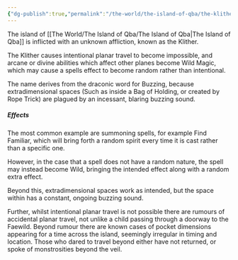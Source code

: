 ```yaml
---
{"dg-publish":true,"permalink":"/the-world/the-island-of-qba/the-klither/"}
---
```



The island of [[The World/The Island of Qba/The Island of Qba\|The Island of Qba]] is inflicted with an unknown affliction, known as the Klither. 

The Klither causes intentional planar travel to become impossible, and arcane or divine abilities which affect other planes become Wild Magic, which may cause a spells effect to become random rather than intentional.

The name derives from the draconic word for Buzzing, because extradimensional spaces (Such as inside a Bag of Holding, or created by Rope Trick) are plagued by an incessant, blaring buzzing sound.

##### Effects
The most common example are summoning spells, for example Find Familiar, which will bring forth a random spirit every time it is cast rather than a specific one.

However, in the case that a spell does not have a random nature, the spell may instead become Wild, bringing the intended effect along with a random extra effect.

Beyond this, extradimensional spaces work as intended, but the space within has a constant, ongoing buzzing sound.

Further, whilst intentional planar travel is not possible there are rumours of accidental planar travel, not unlike a child passing through a doorway to the Faewild. Beyond rumour there are known cases of pocket dimensions appearing for a time across the island, seemingly irregular in timing and location. Those who dared to travel beyond either have not returned, or spoke of monstrosities beyond the veil.